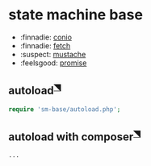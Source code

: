 # state machine base

- :finnadie: [conio](conio.md)
- :finnadie: [fetch](fetch.md)
- :suspect: [mustache](mustache.md)
- :feelsgood: [promise](promise.md)

## autoload<sup>[◥][autoload]</sup>
```php
require 'sm-base/autoload.php';
```

## autoload with composer<sup>[◥][composer]</sup>
```sh
...
```

[autoload]: https://www.php.net/manual/en/language.oop5.autoload.php
[composer]: https://en.wikipedia.org/wiki/Composer_(software)

